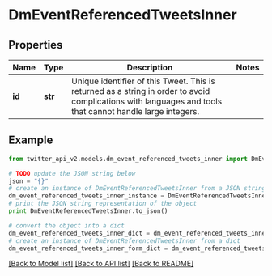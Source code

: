 # DmEventReferencedTweetsInner


## Properties
Name | Type | Description | Notes
------------ | ------------- | ------------- | -------------
**id** | **str** | Unique identifier of this Tweet. This is returned as a string in order to avoid complications with languages and tools that cannot handle large integers. | 

## Example

```python
from twitter_api_v2.models.dm_event_referenced_tweets_inner import DmEventReferencedTweetsInner

# TODO update the JSON string below
json = "{}"
# create an instance of DmEventReferencedTweetsInner from a JSON string
dm_event_referenced_tweets_inner_instance = DmEventReferencedTweetsInner.from_json(json)
# print the JSON string representation of the object
print DmEventReferencedTweetsInner.to_json()

# convert the object into a dict
dm_event_referenced_tweets_inner_dict = dm_event_referenced_tweets_inner_instance.to_dict()
# create an instance of DmEventReferencedTweetsInner from a dict
dm_event_referenced_tweets_inner_form_dict = dm_event_referenced_tweets_inner.from_dict(dm_event_referenced_tweets_inner_dict)
```
[[Back to Model list]](../README.md#documentation-for-models) [[Back to API list]](../README.md#documentation-for-api-endpoints) [[Back to README]](../README.md)


